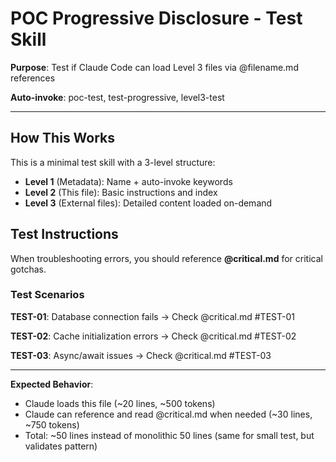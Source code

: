 # POC Progressive Disclosure - Test Skill

**Purpose**: Test if Claude Code can load Level 3 files via @filename.md references

**Auto-invoke**: poc-test, test-progressive, level3-test

---

## How This Works

This is a minimal test skill with a 3-level structure:

- **Level 1** (Metadata): Name + auto-invoke keywords
- **Level 2** (This file): Basic instructions and index
- **Level 3** (External files): Detailed content loaded on-demand

## Test Instructions

When troubleshooting errors, you should reference **@critical.md** for critical gotchas.

### Test Scenarios

**TEST-01**: Database connection fails
→ Check @critical.md #TEST-01

**TEST-02**: Cache initialization errors
→ Check @critical.md #TEST-02

**TEST-03**: Async/await issues
→ Check @critical.md #TEST-03

---

**Expected Behavior**:
- Claude loads this file (~20 lines, ~500 tokens)
- Claude can reference and read @critical.md when needed (~30 lines, ~750 tokens)
- Total: ~50 lines instead of monolithic 50 lines (same for small test, but validates pattern)
